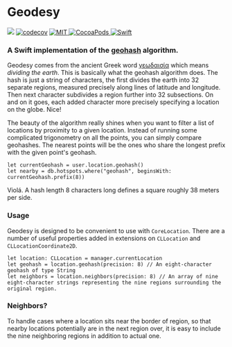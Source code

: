 # Geodesy
![](https://travis-ci.org/proxpero/Geodesy.svg?branch=master)
[![codecov](https://codecov.io/gh/Geodesy/Geodesy/branch/master/graph/badge.svg)](https://codecov.io/gh/Geodesy)
<a href="https://opensource.org/licenses/MIT">
    <img src="https://img.shields.io/badge/License-MIT-red.svg" alt="MIT">
</a>
<a href="https://cocoapods.org/">
    <img src="https://cocoapod-badges.herokuapp.com/v/Geodesy/badge.png" alt="CocoaPods">
</a>
<a href="https://swift.org">
    <img src="https://img.shields.io/badge/Swift-4-orange.svg" alt="Swift" />
</a>

### A Swift implementation of the [geohash][1] algorithm.

Geodesy comes from the ancient Greek word [γεωδαισία][2] which means *dividing the earth*. This is basically what the geohash algorithm does. The hash is just a string of characters, the first divides the earth into 32 separate regions, measured precisely along lines of latitude and longitude. Then next character subdivides a region further into 32 subsections. On and on it goes, each added character more precisely specifying a location on the globe. Nice!

The beauty of the algorithm really shines when you want to filter a list of locations by proximity to a given location. Instead of running some complicated trigonometry on all the points, you can simply compare geohashes. The nearest points will be the ones who share the longest prefix with the given point's geohash.

    let currentGeohash = user.location.geohash()
    let nearby = db.hotspots.where("geohash", beginsWith: currentGeohash.prefix(8))

Violá. A hash length 8 characters long defines a square roughly 38 meters per side.

### Usage

Geodesy is designed to be convenient to use with `CoreLocation`. There are a number of useful properties added in extensions on `CLLocation` and `CLLocationCoordinate2D`.
```
let location: CLLocation = manager.currentLocation
let geohash = location.geohash(precision: 8) // An eight-character geohash of type String
let neighbors = location.neighbors(precision: 8) // An array of nine eight-character strings representing the nine regions surrounding the original region.

```

### Neighbors?

To handle cases where a location sits near the border of region, so that nearby locations potentially are in the next region over, it is easy to include the nine neighboring regions in addition to actual one.


[1]:[https://en.m.wikipedia.org/wiki/Geohash]
[2]:[http://www.perseus.tufts.edu/hopper/text?doc=Perseus%3Atext%3A1999.04.0057%3Aalphabetic+letter%3D*g%3Aentry+group%3D14%3Aentry%3Dgewdaisi%2Fa]
